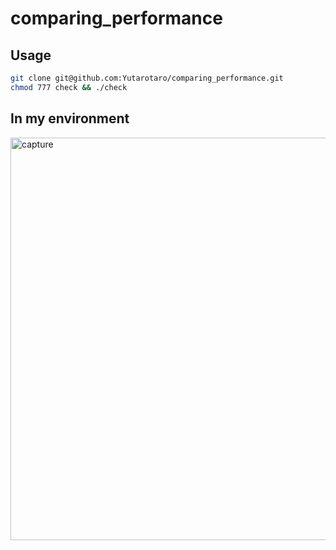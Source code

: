 # comparing_performance

## Usage

```bash
git clone git@github.com:Yutarotaro/comparing_performance.git
chmod 777 check && ./check
```

## In my environment
<img width="644" alt="capture" src="https://user-images.githubusercontent.com/53333096/174429699-d5eb2de3-7f3f-41fc-87f3-053e87848c7d.png">

